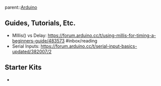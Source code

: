 parent::[Arduino](Arduino.md)

## Guides, Tutorials, Etc.
- MIllis() vs Delay: https://forum.arduino.cc/t/using-millis-for-timing-a-beginners-guide/483573 #inbox/reading 
- Serial Inputs: https://forum.arduino.cc/t/serial-input-basics-updated/382007/2

## Starter Kits
- 
